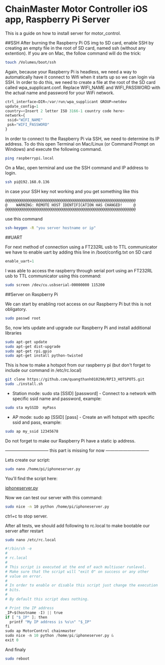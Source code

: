 # ChainMaster Motor Controller iOS app, Raspberry Pi Server

This is a guide on how to install server for motor_control.

##SSH
After burning the Raspberry Pi OS img to SD card, enable SSH by creating an empty file in the root of SD card, named ssh (without any extention). If you are on Mac, the follow command will do the trick:

```bash
touch /Volumes/boot/ssh
```

Again, because your Raspberry Pi is headless, we need a way to automatically have it connect to Wifi when it starts up so we can login via SSH. In order to do this, we need to create a file at the root of the SD card called wpa_supplicant.conf. Replace WIFI_NAME and WIFI_PASSWORD with the actual name and password for your WiFi network.

```python
ctrl_interface=DIR=/var/run/wpa_supplicant GROUP=netdev
update_config=1
country=<Insert 2 letter ISO 3166-1 country code here>
network={
 ssid="WIFI_NAME"
 psk="WIFI_PASSWORD"
}
```

In order to connect to the Raspberry Pi via SSH, we need to determine its IP address. To do this open Terminal on Mac/Linux (or Command Prompt on Windows) and  execute the following command.

```bash
ping raspberrypi.local
```
On a Mac, open terminal and use the SSH command and IP address to login.

```bash
ssh pi@192.168.0.136
```

 in case your SSH key not working and you get something like this

```bash
@@@@@@@@@@@@@@@@@@@@@@@@@@@@@@@@@@@@@@@@@@@@@@@@@@@@@@@@@@@
@    WARNING: REMOTE HOST IDENTIFICATION HAS CHANGED!     @
@@@@@@@@@@@@@@@@@@@@@@@@@@@@@@@@@@@@@@@@@@@@@@@@@@@@@@@@@@@
```

 use this command

```bash
ssh-keygen -R "you server hostname or ip"
```
##UART

For next method of connection using a FT232RL usb to TTL communicator we have to enable uart by adding this line in /boot/config.txt on SD card

```python
enable_uart=1
```
I was able to access the raspberry through serial port using an FT232RL usb to TTL communicator using this command:

```bash
sudo screen /dev/cu.usbserial-00000000 115200
```

##Server on Raspberry Pi

We can start by enabling root access on our Raspberry Pi but this is not obligatory.
```bash
sudo passwd root
```

So, now lets update and upgrade our Raspberry Pi and install additional libraries
```bash
sudo apt-get update
sudo apt-get dist-upgrade
sudo apt-get rpi.gpio
sudo apt-get install python-twisted
```

This is how to make a hotspot from our raspberry pi (but don't forget to include our command in /etc/rc.local)

```bash
git clone https://github.com/quangthanh010290/RPI3_HOTSPOTS.git
sudo ./install.sh
```
* Station mode: sudo sta [SSID] [password] - Connect to a network with specific ssid name and password, example:
```bash
sudo sta mySSID  myPass
```
* AP mode: sudo ap [SSID] [pass] - Create an wifi hotspot with specific ssid and pass, example:
```bash
sudo ap my_ssid 12345678
```

Do not forget to make our Raspberry Pi have a static ip address.

—————————— this part is missing for now ——————————

Lets create our script:

```bash
sudo nano /home/pi/iphoneserver.py
```

You'll find the script here:

[iphoneserver.py](iphoneserver.py)


Now we can test our server with this command:
```bash
sudo nice -n 10 python /home/pi/iphoneserver.py
```

ctrl+c to stop server.

After all tests, we should add following to rc.local to make bootable our server after restart

```bash
sudo nano /etc/rc.local
```
```python
#!/bin/sh -e
#
# rc.local
#
# This script is executed at the end of each multiuser runlevel.
# Make sure that the script will "exit 0" on success or any other
# value on error.
#
# In order to enable or disable this script just change the execution
# bits.
#
# By default this script does nothing.

# Print the IP address
_IP=$(hostname -I) || true
if [ "$_IP" ]; then
  printf "My IP address is %s\n" "$_IP"
fi
sudo ap MotorControl chainmaster
sudo nice -n 10 python /home/pi/iphoneserver.py &
exit 0
```

And finaly
```bash
sudo reboot
```